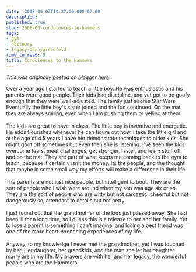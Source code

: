 ```yaml
---
date: '2008-06-03T10:37:00.000-07:00'
description: ''
published: true
slug: 2008-06-condolences-to-hammers
tags:
- gym
- obituary
- legacy-dannygreenfeld
time_to_read: 5
title: Condolences to the Hammers
---
```


*This was originally posted on blogger [here](https://dannygreenfeld.blogspot.com/2008/06/condolences-to-hammers.html)*.

Over a year ago I started to teach a little boy.  He was enthusiastic and his parents were good people.  Their kids had discipline, and yet got to be goofy enough that they were well-adjusted.  The family just adores Star Wars.  Eventually the little boy's sister joined and the fun continued.  On the mat they are always smiling, even when I am pushing them or yelling at them.<br /><br />The kids are great to have in class.  The little boy is inventive and energetic.  He adds flourishes whenever he can figure out how.  I take the little girl and at the age of 4.5 years I have her demonstrate techniques to older kids.  She might goof off sometimes but even then she is listening.  I've seen the kids overcome fears, meet challenges, get stronger, faster, and learn stuff off and on the mat.  They are part of what keeps me coming back to the gym to teach, because it certainly isn't the money.  Its the people, and the thought that maybe in some small way my efforts will make a difference in their life.<br /><br />The parents are not just nice people, but intelligent to boot.  They are the sort of people who I wish were around when my son was age six or so.  They are the sort of people who are witty but not sarcastic, cheerful but not dangerously so, attendant to details but not petty. <br /><br />I just found out that the grandmother of the kids just passed away.  She had been ill for a long time, so I guess this is a release to her and her family.  Yet to lose a parent is something I can't imagine, and losing a best friend was one of the more heart-wrenching experiences of my life. <br /><br />Anyway, to my knowledge I never met the grandmother, yet I was touched by her.  Her daughter, her grandkids, and the man she let her daughter marry are in my life.  My prayers are with her and her legacy, the wonderful people who are the Hammers.